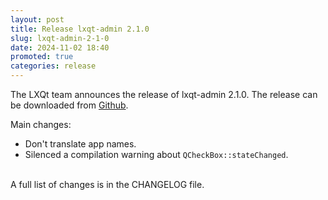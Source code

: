 ```yaml
---
layout: post
title: Release lxqt-admin 2.1.0
slug: lxqt-admin-2-1-0
date: 2024-11-02 18:40
promoted: true
categories: release
---
```


The LXQt team announces the release of lxqt-admin 2.1.0.
The release can be downloaded from [Github](https://github.com/lxqt/lxqt-admin/releases).

Main changes:

 * Don't translate app names.
 * Silenced a compilation warning about `QCheckBox::stateChanged`.

<br/>
A full list of changes is in the CHANGELOG file.
<br/>
